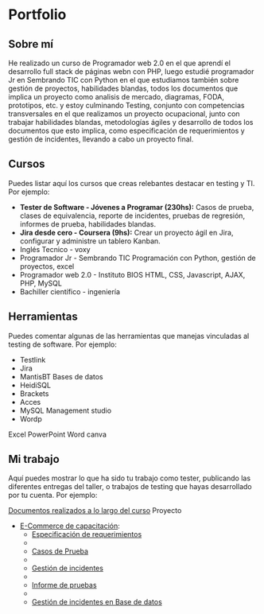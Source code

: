# Portfolio
## Sobre mí
He realizado un curso de Programador web 2.0 en el 
que aprendí el desarrollo full stack de páginas webn con PHP,
luego estudié programador Jr en Sembrando TIC con Python en el 
que estudiamos también sobre gestión de proyectos, habilidades blandas, 
todos los documentos que implica un proyecto como analisis de mercado, diagramas, 
FODA, prototipos, etc. y estoy culminando Testing, conjunto con competencias transversales 
en el que realizamos un proyecto ocupacional, junto con trabajar habilidades blandas,
metodologías ágiles y desarrollo de todos los documentos que esto implica, como especificación
de requerimientos y gestión de incidentes, llevando a cabo un proyecto final.

## Cursos
Puedes listar aquí los cursos que creas relebantes destacar en testing y TI. Por ejemplo:
* **Tester de Software - Jóvenes a Programar (230hs):** Casos de prueba, clases de equivalencia, reporte de incidentes, pruebas de regresión, informes de prueba, habilidades blandas.
*  **Jira desde cero - Coursera (9hs):** Crear un proyecto ágil en Jira, configurar y administre un tablero Kanban.
*  Inglés Tecnico - voxy
* Programador Jr -  Sembrando TIC  Programación con Python, gestión de proyectos, excel 
* Programador web 2.0 - Instituto BIOS HTML, CSS, Javascript, AJAX, PHP, MySQL
* Bachiller científico - ingeniería 


## Herramientas
Puedes comentar algunas de las herramientas que manejas vinculadas al testing de software. Por ejemplo:
* Testlink
* Jira
* MantisBT
Bases de datos
* HeidiSQL
* Brackets
* Acces
* MySQL Management studio
* Wordp

Excel
PowerPoint
Word
canva

## Mi trabajo
Aquí puedes mostrar lo que ha sido tu trabajo como tester, publicando las diferentes entregas del taller, o trabajos de testing que hayas desarrollado por tu cuenta. Por ejemplo:

[Documentos realizados a lo largo del curso](https://drive.google.com/drive/folders/1YoeavIoHM5rpdzKraIPrmP5u6wzO9Qk6?usp=sharing)
Proyecto
* [E-Commerce de capacitación](https://japceibal.github.io/e-mercado-TESTING/index.html):
  * [Especificación de requerimientos](https://docs.google.com/document/d/1qoG5_-KqhyhtFrWrkxfn1c9beztVIzmz/edit?usp=sharing&ouid=104416712741261238853&rtpof=true&sd=true)
  * 
  * [Casos de Prueba](https://docs.google.com/spreadsheets/d/1E1f-vexsdEmlfcWCqmqkKQD_YXTYU3Dj/edit?usp=sharing&ouid=104416712741261238853&rtpof=true&sd=true)
  * 
  * [Gestión de incidentes](https://docs.google.com/spreadsheets/d/1q40hsX6h8iAGNe6BxF4b7HVn3fXviwLf/edit?usp=sharing&ouid=104416712741261238853&rtpof=true&sd=true)
  * 
  * [Informe de pruebas](https://docs.google.com/document/d/1mQ9Jc_QJ7ZjiHnmNZLU38voC-qWLKH21/edit?usp=sharing&ouid=104416712741261238853&rtpof=true&sd=true)
  * 
  * [Gestión de incidentes en Base de datos](https://docs.google.com/spreadsheets/d/14bNyUwcS5AKQLdBUW9Z3s_RzQRZ_ocpy/edit?usp=sharing&ouid=104416712741261238853&rtpof=true&sd=true)
